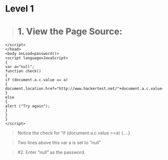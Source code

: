 # Level 1
 
># 1. View the Page Source:

	</script>
	</head>
	<body onLoad=password()>
	<script language=JavaScript>
	{
	var a="null";
	function check()
	{
	if (document.a.c.value == a)
	{
	document.location.href="http://www.hackertest.net/"+document.a.c.value+".htm";
	}
	else
	{
	alert ("Try again");
	}
	}
	}
	</script>

> Notice the check for “if (document.a.c.value ==a) {….}

> Two lines above this var a is set to “null”

>#2. Enter “null” as the password.
